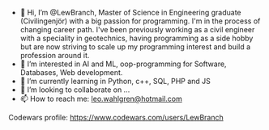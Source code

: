 - 👋 Hi, I’m @LewBranch, Master of Science in Engineering graduate (Civilingenjör) with a big passion for programming. I'm in the process of changing career path. I've been previously working as a civil engineer with a speciality in geotechnics, having programming as a side hobby but are now striving to scale up my programming interest and build a profession around it.
- 👀 I’m interested in AI and ML, oop-programming for Software, Databases, Web development. 
- 🌱 I’m currently learning in Python, c++, SQL, PHP and JS
- 💞️ I’m looking to collaborate on ...
- 📫 How to reach me: leo.wahlgren@hotmail.com

Codewars profile:
https://www.codewars.com/users/LewBranch

<!---
LewBranch/LewBranch is a ✨ special ✨ repository because its `README.md` (this file) appears on your GitHub profile.
You can click the Preview link to take a look at your changes.
--->
